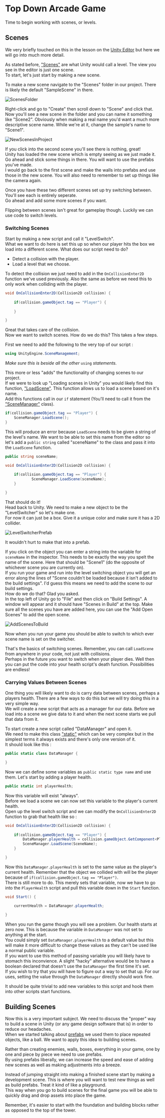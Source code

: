 # Top Down Arcade Game 

Time to begin working with scenes, or levels.

## Scenes

We very briefly touched on this in the lesson on the [Unity Editor](../1%20Rube%20GoldBerg%20Machine/1%20UnityEditor.md) but here we will go into much more detail.

As stated before, ["Scenes"](https://docs.unity3d.com/Manual/CreatingScenes.html) are what Unity would call a level. The view you see in the editor is just one scene.\
To start, let's just start by making a new scene.

To make a new scene navigate to the "Scenes" folder in our project. There is likely the default "SampleScene" in there.

![ScenesFolder](Images/ScenesFolder.JPG)

Right-click and go to "Create" then scroll down to "Scene" and click that.\
Now you'll see a new scene in the folder and you can name it something like "Scene2". Obviously when making a real name you'd want a much more descriptive scene name. While we're at it, change the sample's name to "Scene1".

![NewScenesInProject](Images/NewScenesInProject.JPG)

If you click into the second scene you'll see there is nothing, great!\
Unity has loaded the new scene which is empty seeing as we just made it. Go ahead and stick some things in there. You will want to use the prefabs you've made.\
I would go back to the first scene and make the walls into prefabs and use those in the new scene. You will also need to remember to set up things like the camera again.

Once you have these two different scenes set up try switching between. You'll see each is entirely seperate.\
Go ahead and add some more scenes if you want.

Flipping between scenes isn't great for gameplay though. Luckily we can use code to switch levels.

### Switching Scenes

Start by making a new script and call it "LevelSwitch".\
What we want to do here is set this up so when our player hits the box we load into a different scene. What does our script need to do?

* Detect a collision with the player.
* Load a level that we choose.

To detect the collision we just need to add in the `OnCollisionEnter2D` function we've used previously. Also the same as before we need this to only work when colliding with the player.

```csharp
void OnCollisionEnter2D(Collision2D collision) {
	
	if(collision.gameObject.tag == "Player") {
		
	}

}
```

Great that takes care of the collision.\
Now we want to switch scenes. How do we do this? This takes a few steps.

First we need to add the following to the very top of our script :

```csharp
using UnityEngine.SceneManagement;
```

*Make sure this is beside all the other* `using` *statements.*

This more or less "adds" the functionality of changing scenes to our project.\
If we were to look up "Loading scenes in Unity" you would likely find this function, ["LoadScene"](https://docs.unity3d.com/ScriptReference/SceneManagement.SceneManager.LoadScene.html). This function allows us to load a scene based on it's name.\
Add this functions call in our `if` statement (You'll need to call it from the ["SceneManager"](https://docs.unity3d.com/ScriptReference/SceneManagement.SceneManager.html) class).

```csharp
if(collision.gameObject.tag == "Player") {
	SceneManager.LoadScene();	
}
```

This will produce an error because `LoadScene` needs to be given a string of the level's name. We want to be able to set this name from the editor so let's add a `public string` called "sceneName" to the class and pass it into the `LoadScene` function.

```csharp
public string sceneName;

void OnCollisionEnter2D(Collision2D collision) {
	
	if(collision.gameObject.tag == "Player") {
			SceneManager.LoadScene(sceneName);
	}

}
```

That should do it!\
Head back to Unity. We need to make a new object to be the "LevelSwitcher" so let's make one.\
For now it can just be a box. Give it a unique color and make sure it has a 2D collider.

![LevelSwitcherPrefab](Images/LevelSwitcherPrefab.JPG)

It wouldn't hurt to make that into a prefab.

If you click on the object you can enter a string into the variable for `sceneName` in the inspector. This needs to be exactly the way you spelt the name of the scene. Here that should be "Scene1" (do the opposite of whichever scene you are currently on).\
If you run your game and run into the level switching object you will get an error along the lines of "Scene couldn't be loaded because it isn't added to the build settings". I'd guess this means we need to add the scene to our build settings.\
How do we do that? Glad you asked.\
In the top left of Unity go to "File" and then click on "Build Settings". A window will appear and it should have "Scenes in Build" at the top. Make sure all the scenes you have are added here, you can use the "Add Open Scenes" to add the open scene.

![AddScenesToBuild](Images/AddScenesToBuild.JPG)

Now when you run your game you should be able to switch to which ever scene name is set on the switcher.

That's the basics of switching scenes. Remember, you can call `LoadScene` from anywhere in your code, not just with collisions.\
Perhaps in the future you want to switch when your player dies. Well then you can put the code into your health script's death function. Possibilities are endless!

### Carrying Values Between Scenes

One thing you will likely want to do is carry data between scenes, perhaps a players health. There are a few ways to do this but we will try doing this in a very simple way.\
We will create a new script that acts as a manager for our data. Before we load into a scene we give data to it and when the next scene starts we pull that data from it.

To start create a new script called "DataManager" and open it.\
We need to make this class ["static"](https://docs.microsoft.com/en-us/dotnet/csharp/language-reference/keywords/static) which can be very complex but in the simplest terms it always exists and there's only one version of it.\
It should look like this :

```csharp
public static class DataManager {

}
```

Now we can define some variables as `public static type name` and use them. Let's start by adding a player health.

```csharp
public static int playerHealth;
```

Now this variable will exist "always".\
Before we load a scene we can now set this variable to the player's current health.\
Open up the level switch script and we can modify the `OnCollisionEnter2D` function to grab that health like so :

```csharp
void OnCollisionEnter2D(Collision2D collision) {
	
	if(collision.gameObject.tag == "Player") {
		DataManager.playerHealth = collision.gameObject.GetComponent<PlayerHealth>().currentHealth;
		SceneManager.LoadScene(SceneName);
	}

}
```

Now this `DataManager.playerHealth` is set to the same value as the player's current health. Remember that the object we collided with will be the player because of `if(collision.gameObject.tag == "Player")`.\
There is still more to do. This merely sets that variable, now we have to go into the `PlayerHealth` script and pull this variable down in the `Start` function.

```csharp
void Start() {

	currentHealth = DataManager.playerHealth;

}
```

When you run the game though you will see a problem. Our health starts at zero now. This is because the variable in `DataManager` was not set to anything at the start.\
You could simply set `DataManager.playerHealth` to a default value but this will make it more difficult to change these values as they can't be used like a normal public variable.\
If you want to use this method of passing variable you will likely have to stomach this inconvience. A slight "hacky" alternative would be to have a boolean declared that doesn't use the `DataManager`  the first time it's set.\
If you wish to try that you will have to figure out a way to set that up. For our uses, setting the value through the `DataManager` directly should work fine.

It should be quite trivial to add new variables to this script and hook them into other scripts start functions.

## Building Scenes

Now this is a very important subject. We need to discuss the "proper" way to build a scene in Unity (or any game design software that is) in order to reduce our headaches.\
When we started talking about [prefabs](./1%20Prefabs.md) we used them to place repeated objects, like a ball. We want to apply this idea to building scenes.

Rather than creating enemies, walls, boxes, everything in your game, one by one and piece by piece we need to use prefabs.\
By using prefabs liberally, we can increase the speed and ease of adding new scenes as well as making adjustments into a breeze.

Instead of jumping straight into making a finished scene start by making a development scene. This is where you will want to test new things as well as build prefabs. Treat it kind of like a playground.\
This way when you go to build scenes for the final game you will be able to quickly drag and drop assets into place the game.

Remember, it's easier to start with the foundation and building blocks rather as opposed to the top of the tower.